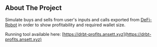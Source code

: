 ## About The Project

Simulate buys and sells from user's inputs and calls exported from [DeFi-Robot](https://portal.defirobot.org/) in order to show profitability and required wallet size.

Running tool available here: [https://drbt-profits.ansett.xyz](https://drbt-profits.ansett.xyz)